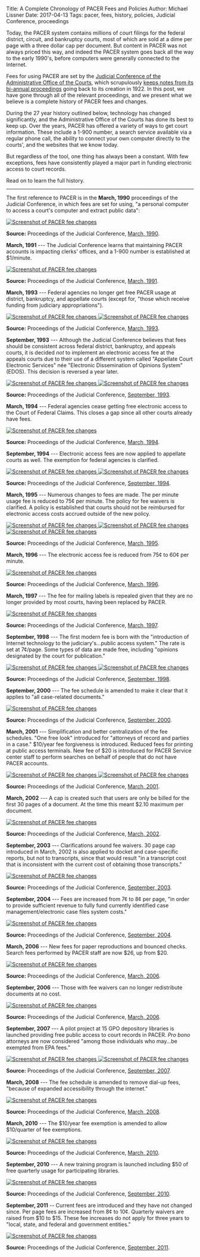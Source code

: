 Title: A Complete Chronology of PACER Fees and Policies
Author: Michael Lissner
Date: 2017-04-13
Tags: pacer, fees, history, policies, Judicial Conference, proceedings


Today, the PACER system contains millions of court filings for the federal district, circuit, and bankruptcy courts, most of which are sold at a dime per page with a three dollar cap per document. But content in PACER was not always priced this way, and indeed the PACER system goes back all the way to the early 1990's, before computers were generally connected to the Internet.
 
Fees for using PACER are set by the [Judicial Conference of the Administrative Office of the Courts][jc], which scrupulously [keeps notes from its bi-annual proceedings][pro] going back to its creation in 1922. In this post, we have gone through all of the relevant proceedings, and we present what we believe is a complete history of PACER fees and changes.
  
During the 27 year history outlined below, technology has changed significantly, and the Administrative Office of the Courts has done its best to keep up. Over the years, PACER has offered a variety of ways to get court information. These include a 1-900 number, a search service available via a regular phone call, the ability to connect your own computer directly to the courts', and the websites that we know today.
 
But regardless of the tool, one thing has always been a constant. With few exceptions, fees have consistently played a major part in funding electronic access to court records. 

Read on to learn the full history. 

-----

The first reference to PACER is in the **March, 1990** proceedings of the Judicial Conference, in which fees are set for using, "a personal computer to access a court's computer and extract public data":
 
<div class="left-image">
    <a href="{filename}/pdf/judicial-conference-proceedings/1990-03.pdf">
        <img src="{filename}/images/pacer-fee-history/1990-03.png"
             alt="Screenshot of PACER fee changes"
             class="img-responsive border">
    </a>
    <p class="caption"><strong>Source:</strong> Proceedings of the Judicial Conference, <a href="{filename}/pdf/judicial-conference-proceedings/1990-03.pdf">March, 1990</a>.</p>
</div>
<div class="clearfix"></div>

**March, 1991** --- The Judicial Conference learns that maintaining PACER accounts is impacting clerks' offices, and a 1-900 number is established at $1/minute.

<div class="left-image">
    <a href="{filename}/pdf/judicial-conference-proceedings/1991-03.pdf">
        <img src="{filename}/images/pacer-fee-history/1991-03.png"
             alt="Screenshot of PACER fee changes"
             class="img-responsive border">
    </a>
    <p class="caption"><strong>Source:</strong> Proceedings of the Judicial Conference, <a href="{filename}/pdf/judicial-conference-proceedings/1991-03.pdf">March, 1991</a>.</p>
</div>
<div class="clearfix"></div>

**March, 1993** --- Federal agencies no longer get free PACER usage at district, bankruptcy, and appellate courts (except for, "those which receive funding from judiciary appropriations").

<div class="left-image">
    <a href="{filename}/pdf/judicial-conference-proceedings/1993-03.pdf">
        <img src="{filename}/images/pacer-fee-history/1993-03 pg1.png"
             alt="Screenshot of PACER fee changes"
             class="img-responsive border">
    </a>
    <a href="{filename}/pdf/judicial-conference-proceedings/1993-03.pdf">
        <img src="{filename}/images/pacer-fee-history/1993-03 pg2.png"
             alt="Screenshot of PACER fee changes"
             class="img-responsive border">
    </a>
    <p class="caption"><strong>Source:</strong> Proceedings of the Judicial Conference, <a href="{filename}/pdf/judicial-conference-proceedings/1993-03.pdf">March, 1993</a>.</p>
</div>
<div class="clearfix"></div>

**September, 1993** --- Although the Judicial Conference believes that fees should be consistent across federal district, bankruptcy, and appeals courts, it is decided *not* to implement an electronic access fee at the appeals courts due to their use of a different system called "Appellate Court Electronic Services" née "Electronic Dissemination of Opinions System" (EDOS). This decision is reversed a year later.

<div class="left-image">
    <a href="{filename}/pdf/judicial-conference-proceedings/1993-09.pdf">
        <img src="{filename}/images/pacer-fee-history/1993-09 pg1.png"
             alt="Screenshot of PACER fee changes"
             class="img-responsive border">
    </a>
    <a href="{filename}/pdf/judicial-conference-proceedings/1993-09.pdf">
        <img src="{filename}/images/pacer-fee-history/1993-09 pg2.png"
             alt="Screenshot of PACER fee changes"
             class="img-responsive border">
    </a>
    <p class="caption"><strong>Source:</strong> Proceedings of the Judicial Conference, <a href="{filename}/pdf/judicial-conference-proceedings/1993-09.pdf">September, 1993</a>.</p>
</div>
<div class="clearfix"></div>

**March, 1994** --- Federal agencies cease getting free electronic access to the Court of Federal Claims. This closes a gap since all other courts already have fees.

<div class="left-image">
    <a href="{filename}/pdf/judicial-conference-proceedings/1994-03.pdf">
        <img src="{filename}/images/pacer-fee-history/1994-03.png"
             alt="Screenshot of PACER fee changes"
             class="img-responsive border">
    </a>
    <p class="caption"><strong>Source:</strong> Proceedings of the Judicial Conference, <a href="{filename}/pdf/judicial-conference-proceedings/1994-03.pdf">March, 1994</a>.</p>
</div>
<div class="clearfix"></div>


**September, 1994** --- Electronic access fees are now applied to appellate courts as well. The exemption for federal agencies is clarified.

<div class="left-image">
    <a href="{filename}/pdf/judicial-conference-proceedings/1994-09.pdf">
        <img src="{filename}/images/pacer-fee-history/1994-09 pg1.png"
             alt="Screenshot of PACER fee changes"
             class="img-responsive border">
    </a>
    <a href="{filename}/pdf/judicial-conference-proceedings/1994-09.pdf">
        <img src="{filename}/images/pacer-fee-history/1994-09 pg2.png"
             alt="Screenshot of PACER fee changes"
             class="img-responsive border">
    </a>
    <p class="caption"><strong>Source:</strong> Proceedings of the Judicial Conference, <a href="{filename}/pdf/judicial-conference-proceedings/1994-09.pdf">September, 1994</a>.</p>
</div>
<div class="clearfix"></div>


**March, 1995** --- Numerous changes to fees are made. The per minute usage fee is reduced to 75¢ per minute. The policy for fee waivers is clarified. A policy is established that courts should not be reimbursed for electronic access costs accrued outside of the new policy.  

<div class="left-image">
    <a href="{filename}/pdf/judicial-conference-proceedings/1995-03.pdf">
        <img src="{filename}/images/pacer-fee-history/1995-03 pg1.png"
             alt="Screenshot of PACER fee changes"
             class="img-responsive border">
    </a>
    <a href="{filename}/pdf/judicial-conference-proceedings/1995-03.pdf">
        <img src="{filename}/images/pacer-fee-history/1995-03 pg2.png"
             alt="Screenshot of PACER fee changes"
             class="img-responsive border">
    </a>
    <a href="{filename}/pdf/judicial-conference-proceedings/1995-03.pdf">
        <img src="{filename}/images/pacer-fee-history/1995-03 pg3.png"
             alt="Screenshot of PACER fee changes"
             class="img-responsive border">
    </a>
    <p class="caption"><strong>Source:</strong> Proceedings of the Judicial Conference, <a href="{filename}/pdf/judicial-conference-proceedings/1995-03.pdf">March, 1995</a>.</p>
</div>
<div class="clearfix"></div>


**March, 1996** --- The electronic access fee is reduced from 75¢ to 60¢ per minute.

<div class="left-image">
    <a href="{filename}/pdf/judicial-conference-proceedings/1996-03.pdf">
        <img src="{filename}/images/pacer-fee-history/1996-03.png"
             alt="Screenshot of PACER fee changes"
             class="img-responsive border">
    </a>
    <p class="caption"><strong>Source:</strong> Proceedings of the Judicial Conference, <a href="{filename}/pdf/judicial-conference-proceedings/1996-03.pdf">March, 1996</a>.</p>
</div>
<div class="clearfix"></div>


**March, 1997** --- The fee for mailing labels is repealed given that they are no longer provided by most courts, having been replaced by PACER.

<div class="left-image">
    <a href="{filename}/pdf/judicial-conference-proceedings/1997-03.pdf">
        <img src="{filename}/images/pacer-fee-history/1997-03.png"
             alt="Screenshot of PACER fee changes"
             class="img-responsive border">
    </a>
    <p class="caption"><strong>Source:</strong> Proceedings of the Judicial Conference, <a href="{filename}/pdf/judicial-conference-proceedings/1997-03.pdf">March, 1997</a>.</p>
</div>
<div class="clearfix"></div>

<span id="opinions-made-free"></span>
**September, 1998** --- The first modern fee is born with the "introduction of Internet technology to the judiciary's...public access system." The rate is set at 7¢/page. Some types of data are made free, including "opinions designated by the court for publication."

<div class="left-image">
    <a href="{filename}/pdf/judicial-conference-proceedings/1998-09.pdf">
        <img src="{filename}/images/pacer-fee-history/1998-09 pg1.png"
             alt="Screenshot of PACER fee changes"
             class="img-responsive border">
    </a>
    <a href="{filename}/pdf/judicial-conference-proceedings/1998-09.pdf">
        <img src="{filename}/images/pacer-fee-history/1998-09 pg2.png"
             alt="Screenshot of PACER fee changes"
             class="img-responsive border">
    </a>
    <p class="caption"><strong>Source:</strong> Proceedings of the Judicial Conference, <a href="{filename}/pdf/judicial-conference-proceedings/1998-09.pdf">September, 1998</a>.</p>
</div>
<div class="clearfix"></div>


**September, 2000** --- The fee schedule is amended to make it clear that it applies to "all case-related documents."

<div class="left-image">
    <a href="{filename}/pdf/judicial-conference-proceedings/2000-09.pdf">
        <img src="{filename}/images/pacer-fee-history/2000-09.png"
             alt="Screenshot of PACER fee changes"
             class="img-responsive border">
    </a>
    <p class="caption"><strong>Source:</strong> Proceedings of the Judicial Conference, <a href="{filename}/pdf/judicial-conference-proceedings/2000-09.pdf">September, 2000</a>.</p>
</div>
<div class="clearfix"></div>


**March, 2001** --- Simplification and better centralization of the fee schedules. "One free look" introduced for "attorneys of record and parties in a case." $10/year fee forgiveness is introduced. Reduced fees for printing at public access terminals. New fee of $20 is introduced for PACER Service center staff to perform searches on behalf of people that do not have PACER accounts.

<div class="left-image">
    <a href="{filename}/pdf/judicial-conference-proceedings/2001-03.pdf">
        <img src="{filename}/images/pacer-fee-history/2001-03 pg1.png"
             alt="Screenshot of PACER fee changes"
             class="img-responsive border">
    </a>
    <a href="{filename}/pdf/judicial-conference-proceedings/2001-03.pdf">
        <img src="{filename}/images/pacer-fee-history/2001-03 pg2.png"
             alt="Screenshot of PACER fee changes"
             class="img-responsive border">
    </a>
    <p class="caption"><strong>Source:</strong> Proceedings of the Judicial Conference, <a href="{filename}/pdf/judicial-conference-proceedings/2001-03.pdf">March, 2001</a>.</p>
</div>
<div class="clearfix"></div>


**March, 2002** --- A cap is created such that users are only be billed for the first 30 pages of a document. At the time this meant $2.10 maximum per document.

<div class="left-image">
    <a href="{filename}/pdf/judicial-conference-proceedings/2002-03.pdf">
        <img src="{filename}/images/pacer-fee-history/2002-03.png"
             alt="Screenshot of PACER fee changes"
             class="img-responsive border">
    </a>
    <p class="caption"><strong>Source:</strong> Proceedings of the Judicial Conference, <a href="{filename}/pdf/judicial-conference-proceedings/2002-03.pdf">March, 2002</a>.</p>
</div>
<div class="clearfix"></div>


**September, 2003** --- Clarifications around fee waivers. 30 page cap introduced in March, 2002 is also applied to docket and case-specific reports, but not to transcripts, since that would result "in a transcript cost that is inconsistent with the current cost of obtaining those transcripts."

<div class="left-image">
    <a href="{filename}/pdf/judicial-conference-proceedings/2003-09.pdf">
        <img src="{filename}/images/pacer-fee-history/2003-09.png"
             alt="Screenshot of PACER fee changes"
             class="img-responsive border">
    </a>
    <p class="caption"><strong>Source:</strong> Proceedings of the Judicial Conference, <a href="{filename}/pdf/judicial-conference-proceedings/2003-09.pdf">September, 2003</a>.</p>
</div>
<div class="clearfix"></div>


**September, 2004** --- Fees are increased from 7¢ to 8¢ per page, "in order to provide sufficient revenue to fully fund currently identified case management/electronic case files system costs."

<div class="left-image">
    <a href="{filename}/pdf/judicial-conference-proceedings/2004-09.pdf">
        <img src="{filename}/images/pacer-fee-history/2004-09 pg1.png"
             alt="Screenshot of PACER fee changes"
             class="img-responsive border">
    </a>
    <p class="caption"><strong>Source:</strong> Proceedings of the Judicial Conference, <a href="{filename}/pdf/judicial-conference-proceedings/2004-09.pdf">September, 2004</a>.</p>
</div>
<div class="clearfix"></div>


**March, 2006** --- New fees for paper reproductions and bounced checks. Search fees performed by PACER staff are now $26, up from $20.

<div class="left-image">
    <a href="{filename}/pdf/judicial-conference-proceedings/2006-03.pdf">
        <img src="{filename}/images/pacer-fee-history/2006-03.png"
             alt="Screenshot of PACER fee changes"
             class="img-responsive border">
    </a>
    <p class="caption"><strong>Source:</strong> Proceedings of the Judicial Conference, <a href="{filename}/pdf/judicial-conference-proceedings/2006-03.pdf">March, 2006</a>.</p>
</div>
<div class="clearfix"></div>


**September, 2006** --- Those with fee waivers can no longer redistribute documents at no cost.

<div class="left-image">
    <a href="{filename}/pdf/judicial-conference-proceedings/2006-09.pdf">
        <img src="{filename}/images/pacer-fee-history/2006-09.png"
             alt="Screenshot of PACER fee changes"
             class="img-responsive border">
    </a>
    <p class="caption"><strong>Source:</strong> Proceedings of the Judicial Conference, <a href="{filename}/pdf/judicial-conference-proceedings/2006-09.pdf">March, 2006</a>.</p>
</div>
<div class="clearfix"></div>


**September, 2007** --- A pilot project at 15 GPO depository libraries is launched providing free public access to court records in PACER. *Pro bono* attorneys are now considered "among those individuals who may...be exempted from EPA fees."

<div class="left-image">
    <a href="{filename}/pdf/judicial-conference-proceedings/2007-09.pdf">
        <img src="{filename}/images/pacer-fee-history/2007-09 pg1.png"
             alt="Screenshot of PACER fee changes"
             class="img-responsive border">
    </a>
    <a href="{filename}/pdf/judicial-conference-proceedings/2007-09.pdf">
        <img src="{filename}/images/pacer-fee-history/2007-09 pg2.png"
             alt="Screenshot of PACER fee changes"
             class="img-responsive border">
    </a>
    <p class="caption"><strong>Source:</strong> Proceedings of the Judicial Conference, <a href="{filename}/pdf/judicial-conference-proceedings/2007-09.pdf">September, 2007</a>.</p>
</div>
<div class="clearfix"></div>

**March, 2008** --- The fee schedule is amended to remove dial-up fees, "because of expanded accessibility through the internet."

<div class="left-image">
    <a href="{filename}/pdf/judicial-conference-proceedings/2008-03.pdf">
        <img src="{filename}/images/pacer-fee-history/2008-03.png"
             alt="Screenshot of PACER fee changes"
             class="img-responsive border">
    </a>
    <p class="caption"><strong>Source:</strong> Proceedings of the Judicial Conference, <a href="{filename}/pdf/judicial-conference-proceedings/2008-03.pdf">March, 2008</a>.</p>
</div>
<div class="clearfix"></div>


**March, 2010** --- The $10/year fee exemption is amended to allow $10/quarter of fee exemptions.

<div class="left-image">
    <a href="{filename}/pdf/judicial-conference-proceedings/2010-03.pdf">
        <img src="{filename}/images/pacer-fee-history/2010-03.png"
             alt="Screenshot of PACER fee changes"
             class="img-responsive border">
    </a>
    <p class="caption"><strong>Source:</strong> Proceedings of the Judicial Conference, <a href="{filename}/pdf/judicial-conference-proceedings/2010-03.pdf">March, 2010</a>.</p>
</div>
<div class="clearfix"></div>


**September, 2010** --- A new training program is launched including $50 of free quarterly usage for participating libraries.

<div class="left-image">
    <a href="{filename}/pdf/judicial-conference-proceedings/2010-09.pdf">
        <img src="{filename}/images/pacer-fee-history/2010-09.png"
             alt="Screenshot of PACER fee changes"
             class="img-responsive border">
    </a>
    <p class="caption"><strong>Source:</strong> Proceedings of the Judicial Conference, <a href="{filename}/pdf/judicial-conference-proceedings/2010-09.pdf">September, 2010</a>.</p>
</div>
<div class="clearfix"></div>


**September, 2011** -- Current fees are introduced and they have not changed since. Per page fees are increased from 8¢ to 10¢. Quarterly waivers are raised from $10 to $15. These fee increases do not apply for three years to "local, state, and federal and government entities."
 
<div class="left-image">
    <a href="{filename}/pdf/judicial-conference-proceedings/2011-09.pdf">
        <img src="{filename}/images/pacer-fee-history/2011-09.png"
             alt="Screenshot of PACER fee changes"
             class="img-responsive border">
    </a>
    <p class="caption"><strong>Source:</strong> Proceedings of the Judicial Conference, <a href="{filename}/pdf/judicial-conference-proceedings/2011-09.pdf">September, 2011</a>.</p>
</div>
<div class="clearfix"></div>


[c]: {filename}/pages/contact.md
[jc]: http://www.uscourts.gov/about-federal-courts/governance-judicial-conference
[pro]: http://www.uscourts.gov/about-federal-courts/reports-proceedings-judicial-conference-us
